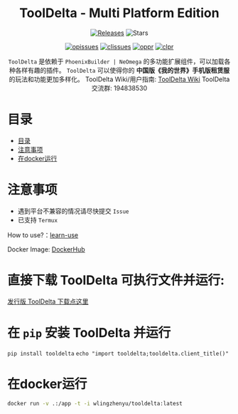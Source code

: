 <h1 align="center">ToolDelta - Multi Platform Edition</h1>
<p align="center">
  <a href="https://github.com/ToolDelta/ToolDelta/releases"><img src="https://img.shields.io/github/v/release/ToolDelta/ToolDelta?display_name=tag&sort=semver" alt="Releases"></a>
  <img src="https://img.shields.io/github/stars/ToolDelta/ToolDelta.svg?style=falt" alt="Stars">
</p>

<p align="center">
  <a href="https://github.com/ToolDelta/ToolDelta/issues"><img src="https://img.shields.io/github/issues/ToolDelta/ToolDelta.svg?style=flat" alt="opissues"></a>
  <a href="https://github.com/ToolDelta/ToolDelta/issues?q=is%3Aissue+is%3Aclosed"><img src="https://img.shields.io/github/issues-closed/SuperScript-PRC/ToolDelta.svg?style=flat&color=success" alt="clissues"></a>
  <a href="https://github.com/ToolDelta/ToolDelta/pulls"><img src="https://img.shields.io/github/issues-pr/ToolDelta/ToolDelta.svg?style=falt" alt="oppr"></a>
  <a href="https://github.com/ToolDelta/ToolDelta/pulls?q=is%3Apr+is%3Aclosed"><img src="https://img.shields.io/github/issues-pr-closed/ToolDelta/ToolDelta.svg?style=flat&color=success" alt="clpr"></a>
</p>

<p align="center">
  <code>ToolDelta</code> 是依赖于 <code>PhoenixBuilder | NeOmega</code> 的多功能扩展组件，可以加载各种各样有趣的插件。  
  <code>ToolDelta</code> 可以使得你的 <b>中国版《我的世界》手机版租赁服</b> 的玩法和功能更加多样化。  
  ToolDelta Wiki/用户指南: <a href="Wiki: https://tooldelta-wiki.tblstudio.cn/">ToolDelta Wiki</a>  
  ToolDelta 交流群: 194838530  
</p>

# 目录

- [目录](#目录)
- [注意事项](#注意事项)
- [在docker运行](#在docker运行)

# 注意事项

- 遇到平台不兼容的情况请尽快提交 `Issue`
- 已支持 `Termux`

How to use?：[learn-use](https://tooldelta-wiki.tblstudio.cn/learn-use.html)

Docker Image: [DockerHub](https://hub.docker.com/r/wlingzhenyu/tooldelta)

# 直接下载 ToolDelta 可执行文件并运行:
<a href="https://github.com/ToolDelta/ToolDelta/releases">发行版 ToolDelta 下载点这里</a>

# 在 `pip` 安装 ToolDelta 并运行
`pip install tooldelta`
`echo "import tooldelta;tooldelta.client_title()"`

# 在docker运行
```bash
docker run -v .:/app -t -i wlingzhenyu/tooldelta:latest
```
